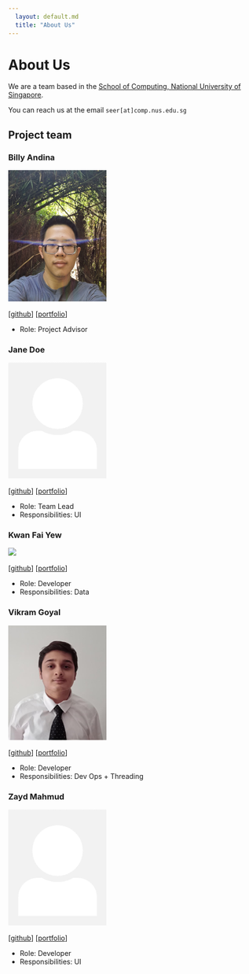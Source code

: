 ```yaml
---
  layout: default.md
  title: "About Us"
---
```


# About Us

We are a team based in the [School of Computing, National University of Singapore](http://www.comp.nus.edu.sg).

You can reach us at the email `seer[at]comp.nus.edu.sg`

## Project team

### Billy Andina

<img src="images/billy026.png" width="200px">

[[github](https://github.com/Billy026)]
[[portfolio](team/billyandina.md)]

* Role: Project Advisor

### Jane Doe

<img src="images/johndoe.png" width="200px">

[[github](http://github.com/johndoe)]
[[portfolio](team/zaydmahmud)]

* Role: Team Lead
* Responsibilities: UI

### Kwan Fai Yew

<img src="images/0xf41" width="200px">

[[github](https://github.com/0xF41)] [[portfolio](team/kwanfaiyew.md)]

* Role: Developer
* Responsibilities: Data

### Vikram Goyal

<img src="images/vikramgoyal23.png" width="200px">

[[github](https://github.com/VikramGoyal23)]
[[portfolio](team/vikramgoyal.md)]

* Role: Developer
* Responsibilities: Dev Ops + Threading

### Zayd Mahmud

<img src="images/johndoe.png" width="200px">

[[github](https://github.com/ZaydM18)]
[[portfolio](team/zaydmahmud.md)]

* Role: Developer
* Responsibilities: UI
